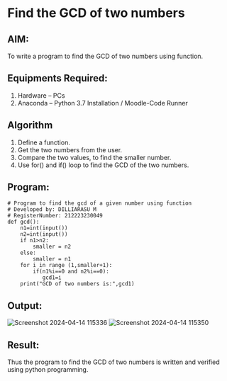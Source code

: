 # Find the GCD of two numbers

## AIM:
To write a program to find the GCD of two numbers using function.

## Equipments Required:
1. Hardware – PCs
2. Anaconda – Python 3.7 Installation / Moodle-Code Runner

## Algorithm
1. Define a function.
2. Get the two numbers from the user.
3. Compare the two values, to find the smaller number.
4. Use for() and if() loop to find the GCD of the two numbers.

## Program:
```
# Program to find the gcd of a given number using function
# Developed by: DILLIARASU M
# RegisterNumber: 212223230049
def gcd():
    n1=int(input())
    n2=int(input())
    if n1>n2:
        smaller = n2
    else:
        smaller = n1
    for i in range (1,smaller+1):
        if(n1%i==0 and n2%i==0):
           gcd1=i
    print("GCD of two numbers is:",gcd1)
```

## Output:
![Screenshot 2024-04-14 115336](https://github.com/Dilliarasu0105/GCD-of-two-numbers/assets/144979593/572b54a5-9c37-4077-a5f1-3d4d85adefa0)
![Screenshot 2024-04-14 115350](https://github.com/Dilliarasu0105/GCD-of-two-numbers/assets/144979593/6e3a68a2-bac1-4da0-8308-f110b8f4bc5b)



## Result:
Thus the program to find the GCD of two numbers is written and verified using python programming.
